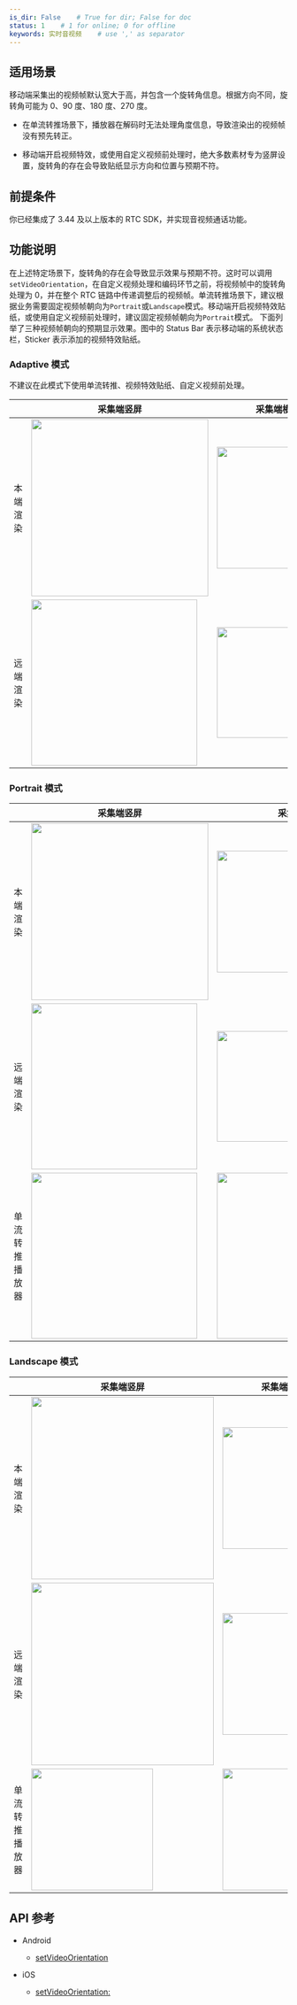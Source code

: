 ```yaml
---
is_dir: False    # True for dir; False for doc
status: 1    # 1 for online; 0 for offline
keywords: 实时音视频    # use ',' as separator
---
```


## 适用场景

移动端采集出的视频帧默认宽大于高，并包含一个旋转角信息。根据方向不同，旋转角可能为 0、90 度、180 度、270 度。

- 在单流转推场景下，播放器在解码时无法处理角度信息，导致渲染出的视频帧没有预先转正。
	

- 移动端开启视频特效，或使用自定义视频前处理时，绝大多数素材专为竖屏设置，旋转角的存在会导致贴纸显示方向和位置与预期不符。
	

## 前提条件

你已经集成了 3.44 及以上版本的 RTC SDK，并实现音视频通话功能。

## 功能说明

在上述特定场景下，旋转角的存在会导致显示效果与预期不符。这时可以调用`setVideoOrientation`，在自定义视频处理和编码环节之前，将视频帧中的旋转角处理为 0，并在整个 RTC 链路中传递调整后的视频帧。单流转推场景下，建议根据业务需要固定视频帧朝向为`Portrait`或`Landscape`模式。移动端开启视频特效贴纸，或使用自定义视频前处理时，建议固定视频帧朝向为`Portrait`模式。
下面列举了三种视频帧朝向的预期显示效果。图中的 Status Bar 表示移动端的系统状态栏，Sticker 表示添加的视频特效贴纸。

### Adaptive 模式

不建议在此模式下使用单流转推、视频特效贴纸、自定义视频前处理。

| |采集端竖屏 | 采集端横屏|
|---|---|---|
|本端渲染 | <img src=https://lf6-volc-editor.volccdn.com/obj/volcfe/sop-public/upload_ef636f5699ffef199eee200bd7447042 style="height:320px" /> | <img src=https://lf3-volc-editor.volccdn.com/obj/volcfe/sop-public/upload_1d37837f02a58a20cf10deaaee4dabef style="height:220px" /> |
|远端渲染 | <img src=https://lf6-volc-editor.volccdn.com/obj/volcfe/sop-public/upload_09e5112fb7f23d1bfde2a011e0efa354 style="height:300px" /> | <img src=https://lf3-volc-editor.volccdn.com/obj/volcfe/sop-public/upload_88864ccce29adc3e905b946b7776855d style="height:200px" />|

### Portrait 模式

| |采集端竖屏 | 采集端横屏|
|---|---|---|
|本端渲染 | <img src=https://lf3-volc-editor.volccdn.com/obj/volcfe/sop-public/upload_3225aaeb3332ce1e95625d627e194dad style="height:320px" />  | <img src=https://lf6-volc-editor.volccdn.com/obj/volcfe/sop-public/upload_dbea32e9d96caa71203b4ca66526cbcd style="height:220px" /> |
|远端渲染 | <img src=https://lf6-volc-editor.volccdn.com/obj/volcfe/sop-public/upload_75ee3c6e7ed9744b3f999f8c508419dd style="height:300px" /> | <img src=https://lf3-volc-editor.volccdn.com/obj/volcfe/sop-public/upload_9b0791612c674ac2b4d8890bdaa0f732 style="height:200px" /> |
|单流转推播放器 | <img src=https://lf3-volc-editor.volccdn.com/obj/volcfe/sop-public/upload_b52c23ee4212b56c18513b7629e5e648 style="height:300px" /> | <img src=https://lf3-volc-editor.volccdn.com/obj/volcfe/sop-public/upload_601b2b08dd2a9f4eed3f45639abdec12 style="height:300px" /> |

### Landscape 模式

| |采集端竖屏 | 采集端横屏|
|---|---|---|
|本端渲染 |<img src=https://lf3-volc-editor.volccdn.com/obj/volcfe/sop-public/upload_938469b7cab0346abe6e18aeb06c0a4c style="height:330px" /> |<img src=https://lf6-volc-editor.volccdn.com/obj/volcfe/sop-public/upload_e30ca2c83f1fe563f3122716194836fa style="height:220px" /> |
|远端渲染 |<img src=https://lf3-volc-editor.volccdn.com/obj/volcfe/sop-public/upload_3d9cf5dc17844163cff208a80c4f2c64 style="height:330px" /> |<img src=https://lf3-volc-editor.volccdn.com/obj/volcfe/sop-public/upload_66363ed2a49f22b06a1b3c357a1978ad style="height:220px" /> |
|单流转推播放器 |<img src=https://lf3-volc-editor.volccdn.com/obj/volcfe/sop-public/upload_35a179e5959e6a916cc4d28ac6d7a9e5 style="height:220px" /> |<img src=https://lf6-volc-editor.volccdn.com/obj/volcfe/sop-public/upload_18dea6ff08f7e2507b6045a3640326b4 style="height:220px" /> |

## API 参考

- Android
	- [setVideoOrientation](70080.md#setvideoorientation)
		

- iOS
	- [setVideoOrientation:](70086.md#setvideoorientation)
